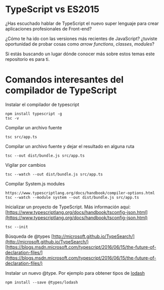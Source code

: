 # TypeScript vs ES2015

¿Has escuchado hablar de TypeScript el nuevo super lenguaje para crear
aplicaciones profesionales de Front-end?

¿Cómo te ha ido con las versiones más recientes de JavaScript? ¿tuviste oportunidad
de probar cosas como *arrow functions*, *classes*, *modules*?

Si estás buscando un lugar dónde conocer más sobre estos temas este repositorio es para ti.

# Comandos interesantes del compilador de TypeScript

Instalar el compilador de typescript
```
npm install typescript -g
tsc -v
```

Compilar un archivo fuente
```
tsc src/app.ts
```

Compilar un archivo fuente y dejar el resultado en alguna ruta
```
tsc --out dist/bundle.js src/app.ts
```

Vigilar por cambios
```
tsc --watch --out dist/bundle.js src/app.ts
```

Compilar System.js modules
```
https://www.typescriptlang.org/docs/handbook/compiler-options.html
tsc --watch --module system --out dist/bundle.js src/app.ts
```

Inicializar un proyecto de TypeScript. Más información aquí: 
[https://www.typescriptlang.org/docs/handbook/tsconfig-json.html](https://www.typescriptlang.org/docs/handbook/tsconfig-json.html)
```
tsc --init
```


Búsqueda de @types
[http://microsoft.github.io/TypeSearch/](http://microsoft.github.io/TypeSearch/)
[https://blogs.msdn.microsoft.com/typescript/2016/06/15/the-future-of-declaration-files/](https://blogs.msdn.microsoft.com/typescript/2016/06/15/the-future-of-declaration-files/)

Instalar un nuevo @type. Por ejemplo para obtener tipos de [lodash](https://lodash.com/)
```
npm install --save @types/lodash
```

